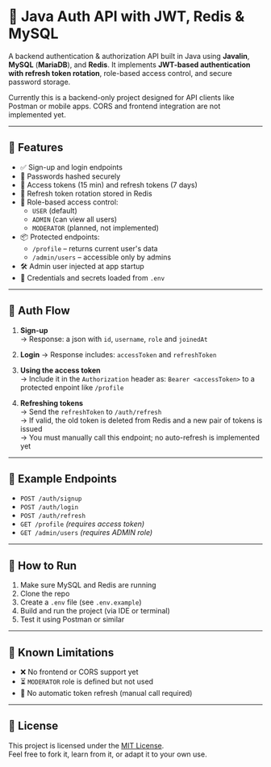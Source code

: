 # 🔐 Java Auth API with JWT, Redis & MySQL

A backend authentication & authorization API built in Java using **Javalin**, **MySQL** (**MariaDB**), and **Redis**. It implements **JWT-based authentication with refresh token rotation**, role-based access control, and secure password storage.

Currently this is a backend-only project designed for API clients like Postman or mobile apps. CORS and frontend integration are not implemented yet.

---

## 🚀 Features

- ✅ Sign-up and login endpoints
- 🔐 Passwords hashed securely
- 🪪 Access tokens (15 min) and refresh tokens (7 days)
- 🔄 Refresh token rotation stored in Redis
- 🧠 Role-based access control:
  - `USER` (default)
  - `ADMIN` (can view all users)
  - `MODERATOR` (planned, not implemented)
- 📦 Protected endpoints:
  - `/profile` – returns current user's data
  - `/admin/users` – accessible only by admins
- 🛠 Admin user injected at app startup
- 🔐 Credentials and secrets loaded from `.env`

---

## 🔑 Auth Flow

1. **Sign-up**  
   → Response: a json with `id`, `username`, `role` and `joinedAt`  
   
2. **Login**
   → Response includes: `accessToken` and `refreshToken`

3. **Using the access token**  
   → Include it in the `Authorization` header as: `Bearer <accessToken>` to a protected enpoint like `/profile`

3. **Refreshing tokens**  
   → Send the `refreshToken` to `/auth/refresh`  
   → If valid, the old token is deleted from Redis and a new pair of tokens is issued  
   → You must manually call this endpoint; no auto-refresh is implemented yet

---

## 🧪 Example Endpoints

- `POST /auth/signup`  
- `POST /auth/login`  
- `POST /auth/refresh`  
- `GET /profile` *(requires access token)*  
- `GET /admin/users` *(requires ADMIN role)*

---

## 🧰 How to Run

1. Make sure MySQL and Redis are running
2. Clone the repo
3. Create a `.env` file (see `.env.example`)
4. Build and run the project (via IDE or terminal)
5. Test it using Postman or similar

---

## 🚧 Known Limitations

- ❌ No frontend or CORS support yet
- ⏳ `MODERATOR` role is defined but not used
- 🔁 No automatic token refresh (manual call required)

---

## 📄 License

This project is licensed under the [MIT License](LICENSE).  
Feel free to fork it, learn from it, or adapt it to your own use.

